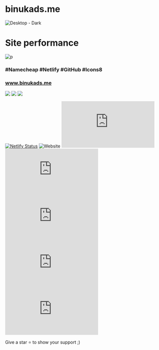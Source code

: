 # binukads.me
![Desktop - Dark](https://user-images.githubusercontent.com/77571607/214887016-30d85562-fd29-49fa-85c1-b255298b4f7c.png)


# Site performance
![p](https://user-images.githubusercontent.com/77571607/175102207-d62884fb-8d0c-442c-aac9-1a20a736cd3c.jpg)

### #Namecheap #Netlify #GitHub #Icons8

### www.binukads.me

![](https://img.shields.io/badge/TailwindCss-38bdf8?style=for-the-badge&logo=TailwindCss&logoColor=white)
![](https://img.shields.io/badge/HTML5-E34F26?style=for-the-badge&logo=html5&logoColor=white)
![](https://img.shields.io/badge/JavaScript-323330?style=for-the-badge&logo=javascript&logoColor=F7DF1E)




[![Netlify Status](https://api.netlify.com/api/v1/badges/0b86a427-09ff-47ec-afc2-6ca233f77d42/deploy-status)](https://app.netlify.com/sites/binukads/deploys)
![Website](https://img.shields.io/website?down_color=red&down_message=Down%20%3A%28&up_color=dagreen&up_message=Up%20%3A%29&url=https%3A%2F%2Fwww.binukads.me)
![total lines](https://img.shields.io/tokei/lines/github/BinukaDs/binukads.me?color=gree)
![GitHub language count](https://img.shields.io/github/languages/count/BinukaDs/binukads.me?color=gree&logo=github)
![GitHub](https://img.shields.io/github/license/BinukaDs/binukads.me?color=dgreen)
![GitHub last commit](https://img.shields.io/github/last-commit/BinukaDs/binukads.me?logo=Github)
![repo size](https://img.shields.io/github/repo-size/BinukaDs/binukads.me?color=gren)

Give a star ⭐ to show your support ;)


